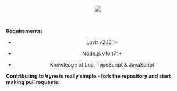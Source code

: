 <p align="center">
    <img src="https://i.ibb.co/py56mbd/text-1663966555825.png">
</p><br/>

<b align="center">Requirements:</b>
<ul align="center">
  <li><p>Luvit v2.18.1+</p></li>
  <li><p>Node.js v16.17.1+</p></li>
  <li><p>Knowledge of Lua, TypeScript & JavaScript</p></li>
</ul>

<b>Contributing to Vyne is really simple - fork the repository and start making pull requests.</b>
